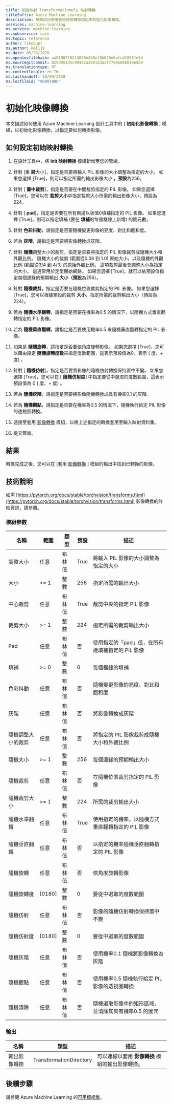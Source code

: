 ```yaml
---
title: 初始映射 Transformationply 映射轉換
titleSuffix: Azure Machine Learning
description: 瞭解如何使用初始映射轉換模組來初始化影像轉換。
services: machine-learning
ms.service: machine-learning
ms.subservice: core
ms.topic: reference
author: likebupt
ms.author: keli19
ms.date: 05/26/2020
ms.openlocfilehash: aa81987f9214870e248ef9b625e6afcd1093fe5d
ms.sourcegitcommit: 829d951d5c90442a38012daaf77e86046018e5b9
ms.translationtype: MT
ms.contentlocale: zh-TW
ms.lasthandoff: 10/09/2020
ms.locfileid: "90907886"
---
```

# <a name="init-image-transformation"></a>初始化映像轉換

本文描述如何使用 Azure Machine Learning 設計工具中的 [ **初始化影像轉換** ] 模組，以初始化影像轉換，以指定要如何轉換影像。

## <a name="how-to-configure-init-image-transformation"></a>如何設定初始映射轉換

1.  在設計工具中，將 **Init 映射轉換** 模組新增至您的管線。 

2.  針對 [重 **設**大小]，指定是否要將輸入 PIL 影像的大小調整為指定的大小。 如果您選擇 [True]，則可以指定所需的輸出影像大小 **，預設**為256。 

3.  針對 [ **置中裁剪**]，指定是否要在中間裁剪指定的 PIL 影像。 如果您選擇 [True]，您可以在 **裁剪大小**中指定裁剪大小所需的輸出影像大小，預設為224。  

4.  針對 [ **pad**]，指定是否要在所有側邊以板值0填補指定的 PIL 影像。 如果您選擇 [True]，則可以指定填補 (要在 **填補**的每個框線上新增) 的圖元數。

5.  針對 **色彩抖動**，請指定是否要隨機變更影像的亮度、對比和飽和度。

6.  若為 **灰階**，請指定是否要將影像轉換成灰階。

7.  針對 **隨機**調整大小的裁剪，指定是否要將指定的 PIL 影像裁剪成隨機大小和外觀比例。 隨機大小的裁剪 (範圍從0.08 到 1.0) 原始大小，以及隨機的外觀比例 (範圍從3/4 到 4/3) 的原始外觀比例。 這項裁剪最後會調整大小為指定的大小。
    這通常用於定型開始網路。 如果您選擇 [True]，就可以依預設值指定每個邊緣的預期輸出 **大小（預設**為256）。

8.  針對 **隨機裁剪**，指定是否要在隨機位置裁剪指定的 PIL 影像。 如果您選擇 [True]，您可以根據預設的裁剪 **大小**，指定所需的裁剪輸出大小（預設為224）。

9.  若為 **隨機水準翻轉**，請指定是否要在機率為0.5 的情況下，以隨機方式垂直翻轉指定的 PIL 影像。

10.  若為 **隨機垂直翻轉**，請指定是否要使用機率0.5 來隨機垂直翻轉指定的 PIL 影像。

11.  如果是 **隨機旋轉**，請指定是否要依角度旋轉影像。 如果您選擇 [True]，您可以藉由設定 **隨機旋轉度數**來指定度數範圍，這表示預設值為0，表示 ( 度、+ 度) 。

12.  針對 [ **隨機仿射**]，指定是否要將影像的隨機仿射轉換保持置中不變。 如果您選擇 [True]，您可以在 [ **隨機仿射度**] 中指定要從中選取的度數範圍，這表示預設值為 0 ( 度、+ 度) 。

13.  若為 **隨機灰階**，請指定是否要將影像隨機轉換成具有機率0.1 的灰階。

14.  若為 **隨機觀點**，請指定是否要在機率為0.5 的情況下，隨機執行給定 PIL 影像的透視圖轉換。


16.  連接至套用 [影像轉換](apply-image-transformation.md) 模組，以將上述指定的轉換套用至輸入映射資料集。

17. 提交管線。

## <a name="results"></a>結果

轉換完成之後，您可以在 [套用 [影像轉換](apply-image-transformation.md) ] 模組的輸出中找到已轉換的影像。


## <a name="technical-notes"></a>技術說明  

如需 [https://pytorch.org/docs/stable/torchvision/transforms.html](https://pytorch.org/docs/stable/torchvision/transforms.html) 影像轉換的詳細資訊，請參閱。

###  <a name="module-parameters"></a>模組參數  

| 名稱                    | 範圍   | 類型    | 預設 | 描述                              |
| ----------------------- | ------- | ------- | ------- | ---------------------------------------- |
| 調整大小                  | 任意     | 布林值 | True    | 將輸入 PIL 影像的大小調整為指定的大小 |
| 大小                    | >= 1     | 整數 | 256     | 指定所需的輸出大小          |
| 中心裁剪             | 任意     | 布林值 | True    | 裁剪中央的指定 PIL 影像  |
| 裁剪大小               | >= 1     | 整數 | 224     | 指定所需的裁剪輸出大小 |
| Pad                     | 任意     | 布林值 | 否   | 使用指定的「pad」值，在所有邊填補指定的 PIL 影像 |
| 填補                 | >= 0     | 整數 | 0       | 每個框線的填補                   |
| 色彩抖動            | 任意     | 布林值 | 否   | 隨機變更影像的亮度、對比和飽和度 |
| 灰階               | 任意     | 布林值 | 否   | 將影像轉換成灰階               |
| 隨機調整大小的裁剪     | 任意     | 布林值 | 否   | 將指定的 PIL 影像裁剪成隨機大小和外觀比例 |
| 隨機大小             | >= 1     | 整數 | 256     | 每個邊緣的預期輸出大小        |
| 隨機裁剪             | 任意     | 布林值 | 否   | 在隨機位置裁剪指定的 PIL 影像 |
| 隨機裁剪大小        | >= 1     | 整數 | 224     | 所需的裁剪輸出大小          |
| 隨機水準翻轉  | 任意     | 布林值 | True    | 使用指定的機率，以隨機方式垂直翻轉指定的 PIL 影像 |
| 隨機垂直翻轉    | 任意     | 布林值 | 否   | 以指定的機率隨機垂直翻轉指定的 PIL 影像 |
| 隨機旋轉         | 任意     | 布林值 | 否   | 依角度旋轉影像                |
| 隨機旋轉度 | [0180] | 整數 | 0       | 要從中選取的度數範圍          |
| 隨機仿射           | 任意     | 布林值 | 否   | 影像的隨機仿射轉換保持置中不變 |
| 隨機仿射度   | [0180] | 整數 | 0       | 要從中選取的度數範圍          |
| 隨機灰階        | 任意     | 布林值 | 否   | 使用機率0.1 隨機將影像轉換為灰階 |
| 隨機觀點      | 任意     | 布林值 | 否   | 使用機率0.5 隨機執行給定 PIL 影像的透視圖轉換 |
| 隨機清除          | 任意     | 布林值 | 否   | 隨機選取影像中的矩形區域，並清除其具有機率0.5 的圖元 |

###  <a name="output"></a>輸出  

| 名稱                        | 類型                    | 描述                              |
| --------------------------- | ----------------------- | ---------------------------------------- |
| 輸出影像轉換 | TransformationDirectory | 可以連線以套用 **影像轉換** 模組的輸出影像轉換。 |

## <a name="next-steps"></a>後續步驟

請參閱 Azure Machine Learning 的[可用模組集](module-reference.md)。 